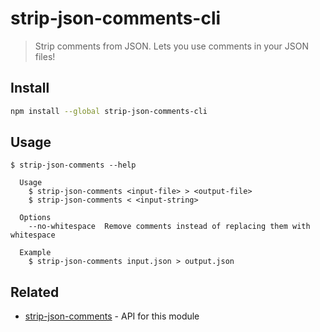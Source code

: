 # strip-json-comments-cli

> Strip comments from JSON. Lets you use comments in your JSON files!

## Install

```sh
npm install --global strip-json-comments-cli
```

## Usage

```
$ strip-json-comments --help

  Usage
    $ strip-json-comments <input-file> > <output-file>
    $ strip-json-comments < <input-string>

  Options
    --no-whitespace  Remove comments instead of replacing them with whitespace

  Example
    $ strip-json-comments input.json > output.json
```

## Related

- [strip-json-comments](https://github.com/sindresorhus/strip-json-comments) - API for this module
